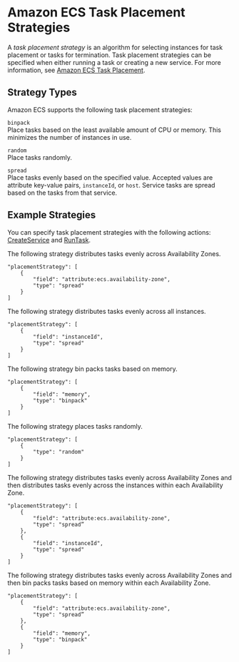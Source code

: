 # Amazon ECS Task Placement Strategies<a name="task-placement-strategies"></a>

A *task placement strategy* is an algorithm for selecting instances for task placement or tasks for termination\. Task placement strategies can be specified when either running a task or creating a new service\. For more information, see [Amazon ECS Task Placement](task-placement.md)\.

## Strategy Types<a name="strategy-types"></a>

Amazon ECS supports the following task placement strategies:

`binpack`  
Place tasks based on the least available amount of CPU or memory\. This minimizes the number of instances in use\.

`random`  
Place tasks randomly\.

`spread`  
Place tasks evenly based on the specified value\. Accepted values are attribute key\-value pairs, `instanceId`, or `host`\. Service tasks are spread based on the tasks from that service\.

## Example Strategies<a name="strategy-examples"></a>

You can specify task placement strategies with the following actions: [CreateService](https://docs.aws.amazon.com/AmazonECS/latest/APIReference/API_CreateService.html) and [RunTask](https://docs.aws.amazon.com/AmazonECS/latest/APIReference/API_RunTask.html)\.

The following strategy distributes tasks evenly across Availability Zones\.

```
"placementStrategy": [
    {
        "field": "attribute:ecs.availability-zone",
        "type": "spread"
    }
]
```

The following strategy distributes tasks evenly across all instances\.

```
"placementStrategy": [
    {
        "field": "instanceId",
        "type": "spread"
    }
]
```

The following strategy bin packs tasks based on memory\.

```
"placementStrategy": [
    {
        "field": "memory",
        "type": "binpack"
    }
]
```

The following strategy places tasks randomly\.

```
"placementStrategy": [
    {
        "type": "random"
    }
]
```

The following strategy distributes tasks evenly across Availability Zones and then distributes tasks evenly across the instances within each Availability Zone\.

```
"placementStrategy": [
    {
        "field": "attribute:ecs.availability-zone",
        "type": "spread”
    },
    {
        "field": "instanceId",
        "type": "spread"
    }
]
```

The following strategy distributes tasks evenly across Availability Zones and then bin packs tasks based on memory within each Availability Zone\.

```
"placementStrategy": [
    {
        "field": "attribute:ecs.availability-zone",
        "type": "spread”
    },
    {
        "field": "memory",
        "type": "binpack"
    }
]
```